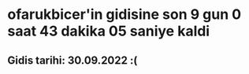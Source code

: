 # ofarukbicer'in gidisine son 9 gun 0 saat 43 dakika 05 saniye kaldi

## Gidis tarihi: 30.09.2022 :(